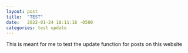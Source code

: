 ```yaml
---
layout: post
title:  "TEST"
date:   2022-01-24 18:11:16 -0500
categories: test update
---
```

This is meant for me to test the update function for posts on this website